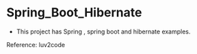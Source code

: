 # Spring_Boot_Hibernate
- This project has Spring , spring boot and hibernate examples.

Reference: luv2code


